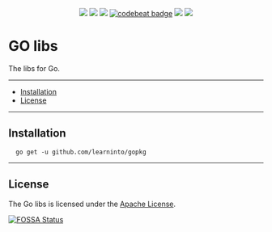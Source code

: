 <p align="center">
  <a href="https://goreportcard.com/report/github.com/learninto/go-libs"><img src="https://goreportcard.com/badge/github.com/learninto/go-libs"></a>
  <a href="https://travis-ci.org/learninto/go-libs"><img src="https://travis-ci.org/learninto/go-libs.svg?branch=master"></a>
<a href="https://app.fossa.io/projects/git%2Bgithub.com%2Flearninto%2Fgo-libs?ref=badge_shield" alt="FOSSA Status"><img src="https://app.fossa.io/api/projects/git%2Bgithub.com%2Flearninto%2Fgo-libs.svg?type=shield"/></a>
  <a href="https://codebeat.co/projects/github-com-learninto-go-libs-master"><img alt="codebeat badge" src="https://codebeat.co/badges/b5ef243a-d36f-4e74-86e9-6c499c01223d"/></a>
  <a href="https://coveralls.io/github/learninto/go-libs?branch=master"><img src="https://coveralls.io/repos/github/learninto/go-libs/badge.svg?branch=master"/></a>
  <a href="https://sourcegraph.com/github.com/learninto/go-libs?masters"><img src="https://sourcegraph.com/github.com/learninto/go-libs/-/badge.svg"></a>
</p>

# GO libs

The libs for Go.

-------------------------
- [Installation](#installation)
- [License](#license)


-------------------------
## Installation

```
  go get -u github.com/learninto/gopkg
```


-------------------------
## License

The Go libs is licensed under the [Apache License](LICENSE).


[![FOSSA Status](https://app.fossa.io/api/projects/git%2Bgithub.com%2Flearninto%2Fgo-libs.svg?type=large)](https://app.fossa.io/projects/git%2Bgithub.com%2Flearninto%2Fgo-libs?ref=badge_large)
